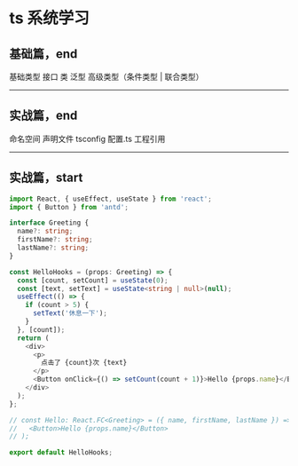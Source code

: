 # ts 系统学习

## 基础篇，end

基础类型
接口
类
泛型
高级类型（条件类型 | 联合类型）

---

## 实战篇，end

命名空间
声明文件
tsconfig 配置.ts
工程引用

---

## 实战篇，start

```ts
import React, { useEffect, useState } from 'react';
import { Button } from 'antd';

interface Greeting {
  name?: string;
  firstName?: string;
  lastName?: string;
}

const HelloHooks = (props: Greeting) => {
  const [count, setCount] = useState(0);
  const [text, setText] = useState<string | null>(null);
  useEffect(() => {
    if (count > 5) {
      setText('休息一下');
    }
  }, [count]);
  return (
    <div>
      <p>
        点击了 {count}次 {text}
      </p>
      <Button onClick={() => setCount(count + 1)}>Hello {props.name}</Button>
    </div>
  );
};

// const Hello: React.FC<Greeting> = ({ name, firstName, lastName }) => (
//   <Button>Hello {props.name}</Button>
// );

export default HelloHooks;
```
